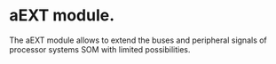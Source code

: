 # aEXT module. 
The aEXT module allows to extend the buses and peripheral signals of processor systems SOM with limited possibilities.
